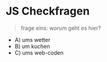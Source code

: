 JS Checkfragen
========================

> frage eins: worum geht es hier?

- A) ums wetter
- B) um kuchen
- C) ums web-coden
